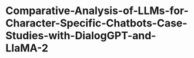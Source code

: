 # Comparative-Analysis-of-LLMs-for-Character-Specific-Chatbots-Case-Studies-with-DialogGPT-and-LlaMA-2